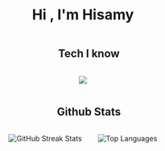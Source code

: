 <h1 align="center">Hi , I'm Hisamy </h1>

<div id="user-content-toc">
  <ul align="center">
    <summary><h2 style="display: inline-block">Tech I know</h2></summary>
  </ul>
</div>

<p align="center">
  <a href="https://skillicons.dev">
    <img src="https://skillicons.dev/icons?i=discord,figma,firebase,github,html,css,java,js,kotlin,mongodb,mysql,vite,nodejs,expressjs,postman,react,vue,tailwind,vscode,unity" />
  </a>
</p>

<div id="user-content-toc">
  <ul align="center">
    <summary><h2 style="display: inline-block">Github Stats</h2></summary>
  </ul>
</div>


<div style="display: flex; flex-direction: row; justify-content: center; align-items: center; gap: 2rem;">
  <img src="https://github-readme-streak-stats.herokuapp.com/?user=Hisamy&theme=radical&hide_border=false" alt="GitHub Streak Stats"/>
  <img src="https://github-readme-stats.vercel.app/api/top-langs/?username=Hisamy&theme=radical&hide_border=false&include_all_commits=false&count_private=false&layout=compact" alt="Top Languages"/>
</div>





<!--


Here are some ideas to get you started:

- 🔭 I’m currently working on ...
- 🌱 I’m currently learning ...
- 👯 I’m looking to collaborate on ...
- 🤔 I’m looking for help with ...
- 💬 Ask me about ...
- 📫 How to reach me: ...
- 😄 Pronouns: ...
- ⚡ Fun fact: ...
-->
